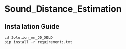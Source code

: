 # Sound_Distance_Estimation

## Installation Guide
```python
cd Solution_on_3D_SELD
pip install -r requirements.txt
```
